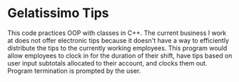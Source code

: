# Gelatissimo Tips
This code practices OOP with classes in C++. The current business I work at does not offer electronic tips because it doesn't have a way to efficiently distribute the tips to the currently working employees. This program would allow employees to clock in for the duration of their shift, have tips based on user input subtotals allocated to their account, and clocks them out. Program termination is prompted by the user.
